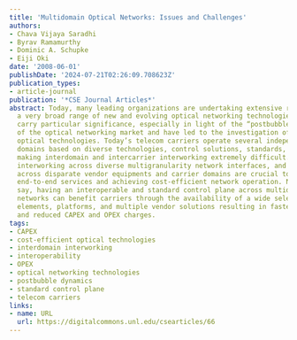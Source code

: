```yaml
---
title: 'Multidomain Optical Networks: Issues and Challenges'
authors:
- Chava Vijaya Saradhi
- Byrav Ramamurthy
- Dominic A. Schupke
- Eiji Oki
date: '2008-06-01'
publishDate: '2024-07-21T02:26:09.708623Z'
publication_types:
- article-journal
publication: '*CSE Journal Articles*'
abstract: Today, many leading organizations are undertaking extensive research on
  a very broad range of new and evolving optical networking technologies. These efforts
  carry particular significance, especially in light of the “postbubble” dynamics
  of the optical networking market and have led to the investigation of various cost-efficient
  optical technologies. Today’s telecom carriers operate several independent optical
  domains based on diverse technologies, control solutions, standards, and protocols,
  making interdomain and intercarrier interworking extremely difficult. Standardized
  interworking across diverse multigranularity network interfaces, and interoperability
  across disparate vendor equipments and carrier domains are crucial to provisioning
  end-to-end services and achieving cost-efficient network operation. Needless to
  say, having an interoperable and standard control plane across multidomain optical
  networks can benefit carriers through the availability of a wide selection of network
  elements, platforms, and multiple vendor solutions resulting in faster deployment
  and reduced CAPEX and OPEX charges.
tags:
- CAPEX
- cost-efficient optical technologies
- interdomain interworking
- interoperability
- OPEX
- optical networking technologies
- postbubble dynamics
- standard control plane
- telecom carriers
links:
- name: URL
  url: https://digitalcommons.unl.edu/csearticles/66
---
```


